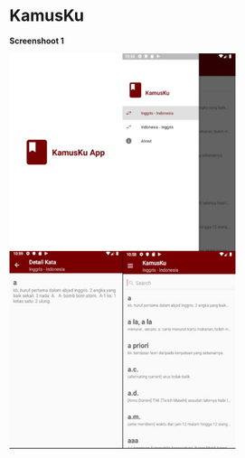 # KamusKu


<p><b>Screenshoot 1</b></p>

<img align="left" src="Screenshoot/1.jpg" width="200" height="350">
<img align="left" src="Screenshoot/2.jpg" width="200" height="350">
<img align="left" src="Screenshoot/3.jpg" width="200" height="350">
<br>
<br><br><br><br><br><br><br><br><br><br><br><br><br><br>
<img align="left" src="Screenshoot/5.jpg" width="200" height="350">


